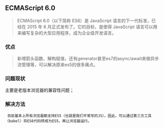 ## ECMAScript 6.0

> ECMAScript 6.0（以下简称 ES6）是 JavaScript 语言的下一代标准，已经在 2015 年 6 月正式发布了。它的目标，是使得 JavaScript 语言可以用来编写复杂的大型应用程序，成为企业级开发语言。

### 优点

> 新增箭头函数、解构赋值，还有generator甚至es7的async/await来做异步流管理等，可以解决原来es5的很多痛点。

### 问题现状

主要是老版本浏览器的兼容性问题；

### 解决方法

     目前基本上所有浏览器都支持ES5（也就是我们平常写的JS）。因此，可以通过第三方工具（babel）将ES6代码转成为ES5，再让浏览器运行。

